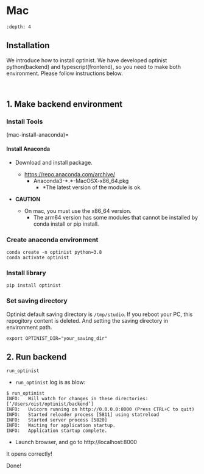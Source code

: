Mac
=================

```{contents}
:depth: 4
```

## Installation

We introduce how to install optinist.
We have developed optinist python(backend) and typescript(frontend), so you need to make both environment.
Please follow instructions below.

<br />

## 1. Make backend environment

### Install Tools

(mac-install-anaconda)=

#### Install Anaconda

- Download and install package.
  - https://repo.anaconda.com/archive/
    - Anaconda3-\*.\*-MacOSX-x86_64.pkg
      - *The latest version of the module is ok.

- **CAUTION**
  - On mac, you must use the x86_64 version.
    - The arm64 version has some modules that cannot be installed by conda install or pip install.

### Create anaconda environment

```
conda create -n optinist python=3.8
conda activate optinist
```


### Install library

```
pip install optinist
```

### Set saving directory

Optinist default saving directory is `/tmp/studio`. If you reboot your PC, this repogitory content is deleted. And setting the saving directory in environment path.
```
export OPTINIST_DIR="your_saving_dir"
```

## 2. Run backend

```
run_optinist
```
- `run_optinist` log is as blow:
```
$ run_optinist
INFO:   Will watch for changes in these directories: [‘/Users/oist/optinist/backend’]
INFO:   Uvicorn running on http://0.0.0.0:8000 (Press CTRL+C to quit)
INFO:   Started reloader process [5811] using statreload
INFO:   Started server process [5820]
INFO:   Waiting for application startup.
INFO:   Application startup complete.
```
- Launch browser, and go to http://localhost:8000

It opens correctly!

Done!
